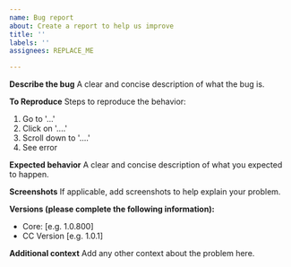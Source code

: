 ```yaml
---
name: Bug report
about: Create a report to help us improve
title: ''
labels: ''
assignees: REPLACE_ME

---
```


**Describe the bug**
A clear and concise description of what the bug is.

**To Reproduce**
Steps to reproduce the behavior:

1. Go to '...'
2. Click on '....'
3. Scroll down to '....'
4. See error

**Expected behavior**
A clear and concise description of what you expected to happen.

**Screenshots**
If applicable, add screenshots to help explain your problem.

**Versions (please complete the following information):**

- Core: [e.g. 1.0.800]
- CC Version [e.g. 1.0.1]

**Additional context**
Add any other context about the problem here.
